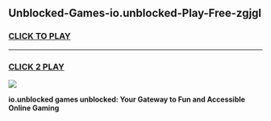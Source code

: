 
## Unblocked-Games-io.unblocked-Play-Free-zgjgl
<h3>
<a href="https://premium76.site?title=io.unblocked&ref=18A1">CLICK TO PLAY</a></h3>
<hr>

<h3>
<a href="https://premium76.site?title=io.unblocked&ref=18A1">CLICK 2 PLAY</a>
  
</h3>

<a href="https://premium76.site?title=io.unblocked&ref=18A1"><img src="https://clearcache.store/games.png"></a>


**io.unblocked games unblocked: Your Gateway to Fun and Accessible Online Gaming**
